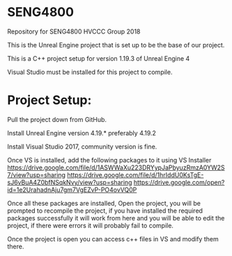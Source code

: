# SENG4800
Repository for SENG4800 HVCCC Group 2018

This is the Unreal Engine project that is set up to be the base of our project.

This is a C++ project setup for version 1.19.3 of Unreal Engine 4

Visual Studio must be installed for this project to compile.

# Project Setup:

Pull the project down from GitHub.

Install Unreal Engine version 4.19.* preferably 4.19.2

Install Visual Studio 2017, community version is fine.

Once VS is installed, add the following packages to it using VS Installer
https://drive.google.com/file/d/1ASWWaXu223DRYypJaPbyuzRmzA0YW2S7/view?usp=sharing
https://drive.google.com/file/d/1hrIddU0KsTgE-sJ6vBuA4Z0bfNSqkNvy/view?usp=sharing
https://drive.google.com/open?id=1e2UrahadnAju7gm7VgEZvP-PO4ovVQ0P

Once all these packages are installed, Open the project, you will be prompted to recompile the project, if you have installed the required packages successfully it will work from here and you will be able to edit the project, if there were errors it will probably fail to compile.

Once the project is open you can access c++ files in VS and modify them there.
